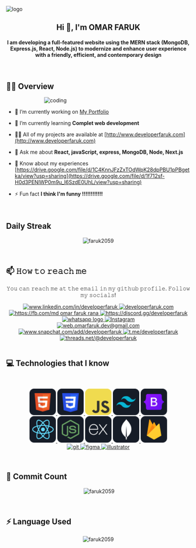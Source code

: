 ![logo](https://github.com/FARUK2059/FARUK2059/blob/main/Git%20hub%20Banner%20Update.gif?raw=true)

  <h2 align="center">Hi 👋, I'm OMAR FARUK</h2>
<h4 align="center">I am developing a full-featured website using the MERN stack (MongoDB, Express.js, React, Node.js)
to modernize and enhance user experience with a friendly, efficient, and contemporary design</h4>

<br>

## 👨‍💻 Overview
<img align="right" alt="coding" width="400" src="https://media4.giphy.com/media/RbDKaczqWovIugyJmW/200.webp?cid=ecf05e47wksx3pb75rwllnzsyzv2q71y2a9s4bxqcrfjjl04&ep=v1_gifs_search&rid=200.webp&ct=g">

<p align="left"> <a href="https://twitter.com/" target="blank"><img src="https://img.shields.io/twitter/follow/?logo=twitter&style=for-the-badge" alt="" /></a> </p>

- 🔭 I’m currently working on [My Portfolio](https://developerfaruk.vercel.app)

- 🌱 I’m currently learning **Complet web development**

- 👨‍💻 All of my projects are available at [http://www.developerfaruk.com](http://www.developerfaruk.com)

- 💬 Ask me about **React, javaScript, express, MongoDB, Node, Next.js**

- 📄 Know about my experiences [https://drive.google.com/file/d/1C4KnnJFzZxTOdWpK28dpPBU1pPBgetka/view?usp=sharing](https://drive.google.com/file/d/1f712sf-H0d3PENlWP0m9u_I6SzdE0UhL/view?usp=sharing)

- ⚡ Fun fact **I think I'm funny !!!!!!!!!!!!**

<br>

##  Daily Streak
<p align="center" ><img align="center" src="https://github-readme-streak-stats.herokuapp.com/?user=faruk2059&" alt="faruk2059" /></p>

<br>

## 📫 𝙷𝚘𝚠 𝚝𝚘 𝚛𝚎𝚊𝚌𝚑 𝚖𝚎

<p align="center">𝚈𝚘𝚞 𝚌𝚊𝚗 𝚛𝚎𝚊𝚌𝚑 𝚖𝚎 𝚊𝚝 𝚝𝚑𝚎 𝚎𝚖𝚊𝚒𝚕 𝚒𝚗 𝚖𝚢 𝚐𝚒𝚝𝚑𝚞𝚋 𝚙𝚛𝚘𝚏𝚒𝚕𝚎. 𝙵𝚘𝚕𝚕𝚘𝚠 𝚖𝚢 𝚜𝚘𝚌𝚒𝚊𝚕𝚜!</p>
<div align="center ">


  <a href="https://linkedin.com/in/developerfaruk" target="_blank">
    <img src="https://img.shields.io/static/v1?message=LinkedIn&logo=linkedin&label=&color=0077B5&logoColor=white&labelColor=&style=for-the-badge" height="32" alt="www.linkedin.com/in/developerfaruk"  />
  </a>
  <a href="https://x.com/developerfarukk" target="_blank">
    <img src="https://img.shields.io/badge/X-000000?style=for-the-badge&logo=x&logoColor=white" height="32" alt="developerfaruk.com"  />
  </a>
  <a href="https://fb.com/md omar faruk rana" target="_blank">
    <img src="https://img.shields.io/static/v1?message=Facebook&logo=facebook&label=&color=1877F2&logoColor=white&labelColor=&style=for-the-badge" height="32" alt="https://fb.com/md omar faruk rana"  />
  </a>
  <a href="https://discord.gg/developerfaruk" target="_blank">
    <img src="https://img.shields.io/static/v1?message=Discord&logo=discord&label=&color=7289DA&logoColor=white&labelColor=&style=for-the-badge" height="32" alt="https://discord.gg/developerfaruk"  />
  </a>
  <a href="https://wa.me/8801917540405" target="_blank">
    <img src="https://img.shields.io/static/v1?message=Whatsapp&logo=whatsapp&label=&color=25D366&logoColor=white&labelColor=&style=for-the-badge" height="32" alt="whatsapp logo"  />
  </a>
  <a href="https://www.instagram.com/developer_faruk" target="blank">
    <img height="32" alt="Instagram" src="https://img.shields.io/badge/Instagram-E4405F?style=for-the-badge&logo=instagram&logoColor=white">
  </a>
  <br>
  <a href="mailto:web.omarfaruk.dev@gmail.com" target="_blank">
    <img src="https://img.shields.io/static/v1?message=Gmail&logo=gmail&label=&color=D14836&logoColor=white&labelColor=&style=for-the-badge" height="32" alt="web.omarfaruk.dev@gmail.com"  />
  </a>
  <a href="https://www.snapchat.com/add/developerfaruk" target="_blank">
  <img src="https://img.shields.io/static/v1?message=Snapchat&logo=snapchat&label=&color=FFFC00&logoColor=black&labelColor=&style=for-the-badge" height="32" alt="www.snapchat.com/add/developerfaruk" />
</a>
<a href="https://t.me/developerfaruk" target="_blank">
  <img src="https://img.shields.io/static/v1?message=Telegram&logo=telegram&label=&color=2CA5E0&logoColor=white&labelColor=&style=for-the-badge" height="32" alt="t.me/developerfaruk" />
</a>
<a href="https://www.threads.net/@developer_faruk" target="_blank">
  <img src="https://img.shields.io/static/v1?message=Threads&logo=threads&label=&color=000000&logoColor=white&labelColor=&style=for-the-badge" height="32" alt="threads.net/@developerfaruk" />
</a>

</div>

<br>

## :computer: Technologies that I know

<br>
<p align="center">
<a href="https://www.w3schools.com/html/" target="_blank" rel="noreferrer"> <img src="https://github.com/FARUK2059/FARUK2059/blob/main/Icons/HTML.png?raw=true" alt="html" width="72" height="72" /> </a>
<a href="https://www.w3schools.com/css/" target="_blank" rel="noreferrer"> <img src="https://github.com/FARUK2059/FARUK2059/blob/main/Icons/css.png?raw=true" alt="html" width="72" height="72" /> </a>
<a href="https://developer.mozilla.org/en-US/docs/Web/JavaScript" target="_blank" rel="noreferrer"> <img src="https://github.com/FARUK2059/FARUK2059/blob/main/Icons/JavaScript.png?raw=true" alt="javascript" width="72" height="72" /> </a>
<a href="https://tailwindcss.com/" target="_blank" rel="noreferrer"> <img src="https://github.com/FARUK2059/FARUK2059/blob/main/Icons/tailwind.png?raw=true" alt="tailwind" width="72" height="72"/> </a>
<a href="https://getbootstrap.com" target="_blank" rel="noreferrer"> <img src="https://github.com/FARUK2059/FARUK2059/blob/main/Icons/Bootsrap.png?raw=true" alt="bootstrap" width="72" height="72" /> </a>
<br>
<a href="https://reactjs.org/" target="_blank" rel="noreferrer"> <img src="https://github.com/FARUK2059/FARUK2059/blob/main/Icons/react.png?raw=true" alt="react" width="72" height="72"/> </a>
</a> <a href="https://nodejs.org" target="_blank" rel="noreferrer"> <img src="https://github.com/FARUK2059/FARUK2059/blob/main/Icons/node.png?raw=true" alt="nodejs" width="72" height="72"/> </a> 
<a href="https://expressjs.com" target="_blank" rel="noreferrer"> <img src="https://github.com/FARUK2059/FARUK2059/blob/main/Icons/express.png?raw=true" alt="express" width="72" height="72"/> </a>
</a> <a href="https://www.mongodb.com/" target="_blank" rel="noreferrer"> <img src="https://github.com/FARUK2059/FARUK2059/blob/main/Icons/mongo.png?raw=true" alt="mongodb" width="72" height="72"/> </a>
<a href="https://firebase.google.com/" target="_blank" rel="noreferrer"> <img src="https://github.com/FARUK2059/FARUK2059/blob/main/Icons/firebase.png?raw=true" alt="firebase" width="72" height="72"/> </a>
<br>
<a href="https://git-scm.com/" target="_blank" rel="noreferrer"> <img src="https://www.vectorlogo.zone/logos/git-scm/git-scm-icon.svg" alt="git" width="72" height="72"/> </a>
<a href="https://www.figma.com/" target="_blank" rel="noreferrer"> <img src="https://www.vectorlogo.zone/logos/figma/figma-icon.svg" alt="figma" width="72" height="72"/> </a>
<a href="https://www.adobe.com/in/products/illustrator.html" target="_blank" rel="noreferrer"> <img src="https://www.vectorlogo.zone/logos/adobe_illustrator/adobe_illustrator-icon.svg" alt="illustrator" width="72" height="72"/> </a> 
</p>
<br>

## 👀 Commit Count

<p align="center">&nbsp;<img align="center" src="https://github-readme-stats.vercel.app/api?username=faruk2059&show_icons=true&locale=en" alt="faruk2059" /></p>

<br>

## ⚡  Language Used

<p align="center"><img align="center" src="https://github-readme-stats.vercel.app/api/top-langs?username=faruk2059&show_icons=true&locale=en&layout=compact" alt="faruk2059" /></p>




